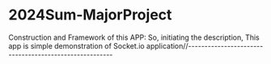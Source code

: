 # 2024Sum-MajorProject
Construction and Framework of this APP:
So, initiating the description, This app is simple demonstration of Socket.io application//-------------------------------------------------------
